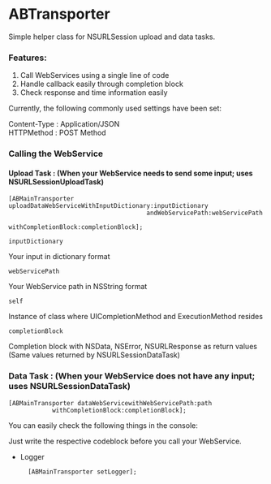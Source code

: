 # ABTransporter

Simple helper class for NSURLSession upload and data tasks.

### Features:

1. Call WebServices using a single line of code
2. Handle callback easily through completion block
3. Check response and time information easily

Currently, the following commonly used settings have been set:

Content-Type : Application/JSON    
HTTPMethod : POST Method

### Calling the WebService

#### Upload Task : (When your WebService needs to send some input; uses NSURLSessionUploadTask)

	[ABMainTransporter uploadDataWebServiceWithInputDictionary:inputDictionary
                                          andWebServicePath:webServicePath
                                        withCompletionBlock:completionBlock];

``inputDictionary``

Your input in dictionary format

``webServicePath``

Your WebService path in NSString format

``self``

Instance of class where UICompletionMethod and ExecutionMethod resides

``completionBlock``

Completion block with NSData, NSError, NSURLResponse as return values (Same values returned by NSURLSessionDataTask)

### Data Task : (When your WebService does not have any input; uses NSURLSessionDataTask)


	[ABMainTransporter dataWebServicewithWebServicePath:path
 				withCompletionBlock:completionBlock];
                
You can easily check the following things in the console:

Just write the respective codeblock before you call your WebService.
        
- Logger

		[ABMainTransporter setLogger];
